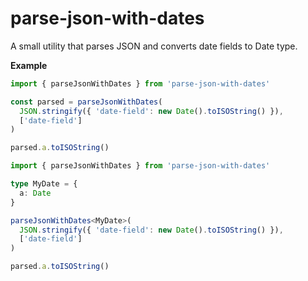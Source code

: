 # parse-json-with-dates

A small utility that parses JSON and converts date fields to Date type.  

**Example**

```js
import { parseJsonWithDates } from 'parse-json-with-dates'

const parsed = parseJsonWithDates(
  JSON.stringify({ 'date-field': new Date().toISOString() }),
  ['date-field']
)

parsed.a.toISOString()
```

```typescript
import { parseJsonWithDates } from 'parse-json-with-dates'

type MyDate = {
  a: Date
}

parseJsonWithDates<MyDate>(
  JSON.stringify({ 'date-field': new Date().toISOString() }),
  ['date-field']
)

parsed.a.toISOString()
```
